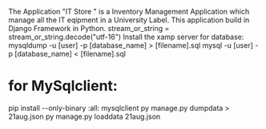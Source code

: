 The Application "IT Store " is a Inventory Management Application which  manage all the IT eqipment in a University Label.
This application build in Django Framework in Python.
 stream_or_string = stream_or_string.decode("utf-16")
 Install the xamp server for database:
 mysqldump -u [user] -p [database_name] > [filename].sql
 mysql -u [user] -p [database_name] < [filename].sql
# for MySqlclient:
pip install --only-binary :all: mysqlclient
 py manage.py dumpdata > 21aug.json
 py manage.py loaddata 21aug.json
 
